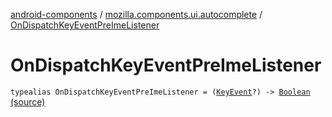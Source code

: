 [android-components](../index.md) / [mozilla.components.ui.autocomplete](index.md) / [OnDispatchKeyEventPreImeListener](./-on-dispatch-key-event-pre-ime-listener.md)

# OnDispatchKeyEventPreImeListener

`typealias OnDispatchKeyEventPreImeListener = (`[`KeyEvent`](https://developer.android.com/reference/android/view/KeyEvent.html)`?) -> `[`Boolean`](https://kotlinlang.org/api/latest/jvm/stdlib/kotlin/-boolean/index.html) [(source)](https://github.com/mozilla-mobile/android-components/blob/master/components/ui/autocomplete/src/main/java/mozilla/components/ui/autocomplete/InlineAutocompleteEditText.kt#L38)